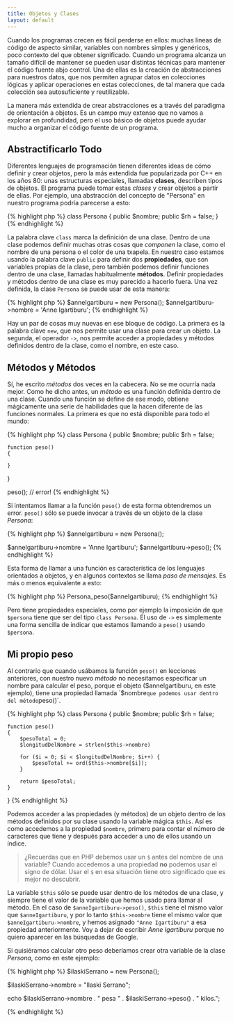 ```yaml
---
title: Objetos y Clases
layout: default
---
```


Cuando los programas crecen es fácil perderse en ellos: muchas líneas de 
código de aspecto similar, variables con nombres simples y genéricos,
poco contexto del que obtener significado. Cuando un programa alcanza
un tamaño difícil de mantener se pueden usar distintas técnicas para
mantener el código fuente abjo control. Una de ellas es la creación de abstracciones
para nuestros datos, que nos permiten agrupar datos en colecciones lógicas y
aplicar operaciones en estas colecciones, de tal manera que cada colección sea
autosuficiente y reutilizable.

La manera más extendida de crear abstracciones es a través del paradigma de orientación
a objetos. Es un campo muy extenso que no vamos a explorar en profundidad, pero
el uso básico de objetos puede ayudar mucho a organizar el código fuente de un
programa.

## Abstractificarlo Todo

Diferentes lenguajes de programación tienen diferentes ideas de cómo definir y crear
objetos, pero la más extendida fue popularizada por C++ en los años 80: unas estructuras
especiales, llamadas **clases**, describen tipos de objetos. El programa puede tomar estas
*clases* y crear objetos a partir de ellas. Por ejemplo, una abstracción del concepto
de "Persona" en nuestro programa podría parecerse a esto:

{% highlight php %}
class Persona
{
    public $nombre;
    public $rh = false;
}
{% endhighlight %}

La palabra clave `class` marca la definición de una clase. Dentro de una clase podemos
definir muchas otras cosas que *componen* la clase, como el nombre de una persona o el
color de una txapela. En nuestro caso estamos usando la palabra clave `public` para 
definir dos **propiedades**, que son variables propias de la clase, pero también podemos 
definir funciones dentro de una clase, llamadas habitualmente **métodos**. Definir 
propiedades y métodos dentro de una clase es muy parecido a hacerlo fuera.
Una vez definida, la clase `Persona` se puede usar de esta manera:

{% highlight php %}
$anneIgartiburu = new Persona();
$anneIgartiburu->nombre = 'Anne Igartiburu';
{% endhighlight %}

Hay un par de cosas muy nuevas en ese bloque de código. La primera es la palabra clave `new`, que
nos permite usar una clase para crear un objeto. La segunda, el operador `->`, nos permite acceder 
a propiedades y métodos definidos dentro de la clase, como el nombre, en este caso.

## Métodos y Métodos

Sí, he escrito *métodos* dos veces en la cabecera. No se me ocurría nada mejor. Como he dicho
antes, un *método* es una función definida dentro de una clase. Cuando una función
se define de ese modo, obtiene mágicamente una serie de habilidades que la hacen diferente
de las funciones normales. La primera es que no está disponible para todo el mundo:

{% highlight php %}
class Persona
{
    public $nombre;
    public $rh = false;

    function peso()
    {

    }
}

peso(); // error!
{% endhighlight %}

Si intentamos llamar a la función `peso()` de esta forma obtendremos un error. `peso()` sólo
se puede invocar a través de un objeto de la clase *Persona*:

{% highlight php %}
$anneIgartiburu = new Persona();

$anneIgartiburu->nombre = 'Anne Igartiburu';
$anneIgartiburu->peso();
{% endhighlight %}

Esta forma de llamar a una función es característica de los lenguajes orientados a objetos,
y en algunos contextos se llama *paso de mensajes*. Es más o menos equivalente a esto:

{% highlight php %}
Persona_peso($anneIgartiburu);
{% endhighlight %}

Pero tiene propiedades especiales, como por ejemplo la imposición de que `$persona` tiene
que ser del tipo `class Persona`. El uso de `->` es simplemente una forma sencilla de indicar que
estamos llamando a `peso()` usando `$persona`.

## Mi propio peso

Al contrario que cuando usábamos la función `peso()` en lecciones anteriores, con nuestro nuevo
*método* no necesitamos especificar un nombre para calcular el peso, porque el objeto ($anneIgartiburu, en
este ejemplo), tiene una propiedad llamada `$nombre` que podemos usar dentro del método `peso()`.

{% highlight php %}
class Persona
{
    public $nombre;
    public $rh = false;

    function peso()
    {
        $pesoTotal = 0;
        $longitudDelNombre = strlen($this->nombre)

        for ($i = 0; $i < $longitudDelNombre; $i++) {
            $pesoTotal += ord($this->nombre[$i]);
        }

        return $pesoTotal;
    }
}
{% endhighlight %}

Podemos acceder a las propiedades (y métodos) de un objeto dentro de los métodos definidos por su clase
usando la variable mágica `$this`. Así es como accedemos a la propiedad `$nombre`, primero para contar el número de
caracteres que tiene y después para acceder a uno de ellos usando un índice.

> ¿Recuerdas que en PHP debemos usar un `$` antes del nombre de una variable? Cuando accedemos a una propiedad **no**
> podemos usar el signo de dólar. Usar el `$` en esa situación tiene otro significado que es mejor no descubrir.

La variable `$this` sólo se puede usar dentro de los métodos de una clase, y siempre tiene el valor de la variable
que hemos usado para llamar al método. En el caso de `$anneIgartiburu->peso()`, `$this` tiene el mismo valor que
`$anneIgartiburu`, y por lo tanto `$this->nombre` tiene el mismo valor que `$anneIgartiburu->nombre`, y hemos asignado
`"Anne Igartiburu"` a esa propiedad anteriormente. Voy a dejar de escribir *Anne Igartiburu* porque no 
quiero aparecer en las búsquedas de Google.

Si quisiéramos calcular otro peso deberíamos crear otra variable de la clase *Persona*, como en este ejemplo:

{% highlight php %}
$ilaskiSerrano = new Persona();

$ilaskiSerrano->nombre = "Ilaski Serrano";

echo $ilaskiSerrano->nombre . " pesa " . $ilaskiSerrano->peso() . " kilos.";

{% endhighlight %}

